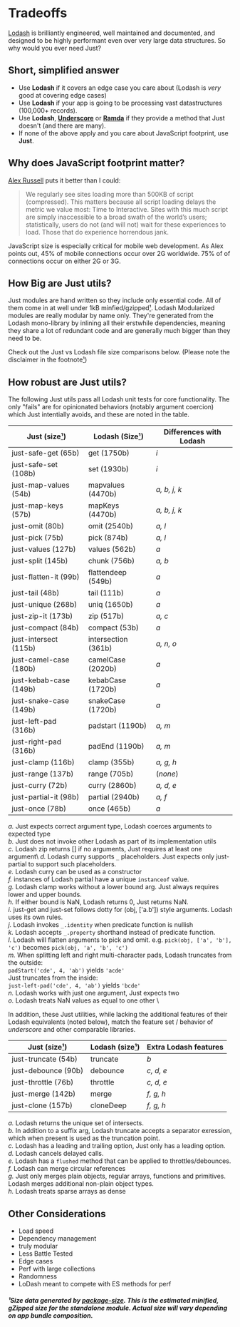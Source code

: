 # Tradeoffs

[Lodash](https://lodash.com/) is brilliantly engineered, well maintained and documented, and designed to be highly performant even over very large data structures. So why would you ever need Just?

## Short, simplified answer
* Use __Lodash__ if it covers an edge case you care about (Lodash is _very_ good at covering edge cases)
* Use __Lodash__ if your app is going to be processing vast datastructures (100,000+ records). 
* Use __Lodash__, [__Underscore__](http://underscorejs.org/) or [__Ramda__](http://ramdajs.com/) if they provide a method that Just doesn't (and there are many).
* If none of the above apply and you care about JavaScript footprint, use __Just__.

## Why does JavaScript footprint matter?

[Alex Russell](https://infrequently.org/2017/10/can-you-afford-it-real-world-web-performance-budgets/) puts it better than I could:

> We regularly see sites loading more than 500KB of script (compressed). This matters because all script loading delays the metric we value most: Time to Interactive. Sites with this much script are simply inaccessible to a broad swath of the world’s users; statistically, users do not (and will not) wait for these experiences to load. Those that do experience horrendous jank.

JavaScript size is especially critical for mobile web development. As Alex points out, 45% of mobile connections occur over 2G worldwide. 75% of of connections occur on either 2G or 3G.

## How Big are Just utils?

Just modules are hand written so they include only essential code. All of them come in at well under 1kB minfied/gzipped[¹](#¹Data). Lodash Modularized modules are really modular by name only. They're generated from the Lodash mono-library by inlining all their erstwhile dependencies, meaning they share a lot of redundant code and are generally much bigger than they need to be. 

Check out the Just vs Lodash file size comparisons below. (Please note the disclaimer in the footnote[¹](#¹Data)) 

## How robust are Just utils?

The following Just utils pass all Lodash unit tests for core functionality. The only "fails" are for opinionated behaviors (notably argument coercion) which Just intentially avoids, and these are noted in the table.

| Just  (size[¹](#¹Data))   |  Lodash  (Size[¹](#¹Data)) | Differences with Lodash |
| ---------------| -----------------|-------------------------------|
| just-safe-get (65b) | get (1750b)     |  _i_  |
| just-safe-set (108b) | set (1930b)     |  _i_ |
| just-map-values (54b) | mapvalues (4470b)      |  _a, b, j, k_  |
| just-map-keys (57b) | mapKeys  (4470b)  |  _a, b, j, k_  |
| just-omit (80b) | omit (2540b)  |  _a, l_  |
| just-pick (75b) | pick (874b)  |  _a, l_  |
| just-values (127b) | values (562b)     | _a_  || 
| just-split (145b) | chunk (756b)  | _a, b_  |
| just-flatten-it (99b) |flattendeep  (549b) | _a_   |
| just-tail (48b) | tail (111b)  |  _a_  |
| just-unique (268b) | uniq (1650b) | _a_ |
| just-zip-it (173b) | zip (517b) |  _a, c_  |
| just-compact (84b)  | compact (53b) | _a_   |
| just-intersect (115b) | intersection (361b)  | _a, n, o_ |
just-camel-case (180b) | camelCase (2020b)      | _a_  |
| just-kebab-case (149b) | kebabCase (1720b)  | _a_   |
| just-snake-case (149b) | snakeCase (1720b)  | _a_   |
| just-left-pad (316b) | padstart (1190b)  |  _a, m_  |
| just-right-pad (316b) | padEnd  (1190b)  |  _a, m_  |
| just-clamp (116b) | clamp (355b)     |  _a, g, h_  |
| just-range (137b)  | range (705b) | (_none_)  |
| just-curry (72b) | curry (2860b)  |  _a, d, e_  |
| just-partial-it (98b) | partial (2940b) | _a, f_  |
| just-once (78b) | once (465b) |  _a_  |

_a._ Just expects correct argument type, Lodash coerces arguments to expected type\
_b._ Just does not invoke other Lodash as part of its implementation utils\
_c._ Lodash zip returns [] if no arguments, Just requires at least one argument\ 
_d._ Lodash curry supports `_` placeholders. Just expects only just-partial to support such placeholders.\
_e._ Lodash curry can be used as a constructor\
_f._ instances of Lodash partial have a unique `instanceof` value.\
_g._ Lodash clamp works without a lower bound arg. Just always requires lower and upper bounds.\
_h._ If either bound is NaN, Lodash returns 0, Just returns NaN.\
_i._ just-get and just-set follows dotty for (obj, ['a.b']) style arguments. Lodash uses its own rules.\
_j._ Lodash invokes `_.identity` when predicate function is nullish\
_k._ Lodash accepts `_.property` shorthand instead of predicate function.\
_l._ Lodash will flatten arguments to pick and omit. e.g. `pick(obj, ['a', 'b'], 'c')` becomes `pick(obj, 'a', 'b', 'c')`\
_m._ When splitting left and right multi-character pads, Lodash truncates from the outside:\
`padStart('cde', 4, 'ab')` yields `'acde'`\
Just truncates from the inside:\
`just-left-pad('cde', 4, 'ab')` yields `'bcde'`\
_n._ Lodash works with just one argument, Just expects two\
_o._ Lodash treats NaN values as equal to one other \

In addition, these Just utilities, while lacking the additional features of their Lodash equivalents (noted below), match the feature set / behavior of _underscore_ and other comparable libraries.

| Just  (size[¹](#¹Data))   |  Lodash  (size[¹](#¹Data)) | Extra Lodash features |
| ---------------| -----------------|-------------------------------|
| just-truncate (54b) | truncate  | _b_|
| just-debounce (90b) | debounce      | _c, d, e_ |
| just-throttle (76b) | throttle      | _c, d, e_  |
| just-merge (142b) | merge      |  _f, g, h_ |
| just-clone (157b) | cloneDeep      | _f, g, h_   |


_a._ Lodash returns the unique set of intersects.\
_b._ In addition to a suffix arg, Lodash truncate accepts a separator exression, which when present is used as the truncation point.   
_c._ Lodash has a leading and trailing option, Just only has a leading option.\
_d._ Lodash cancels delayed calls.\
_e._ Lodash has a `flushed` method that can be applied to throttles/debounces.   
_f._ Lodash can merge circular references\
_g._ Just only merges plain objects, regular arrays, functions and primitives. Lodash merges additional non-plain object types. \
_h._ Lodash treats sparse arrays as dense

## Other Considerations

* Load speed
* Dependency management
* truly modular
* Less Battle Tested
* Edge cases
* Perf with large collections
* Randomness
* LoDash meant to compete with ES methods for perf

##### ¹Size data generated by [package-size](https://github.com/egoist/package-size). This is the estimated minified, gZipped size for the standalone module. Actual size will vary depending on app bundle composition.

